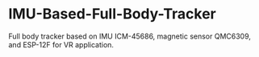 # IMU-Based-Full-Body-Tracker
Full body tracker based on IMU ICM-45686, magnetic sensor QMC6309, and ESP-12F for VR application.
